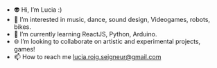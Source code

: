 - 👽 Hi, I’m Lucia :)
- 🤗 I’m interested in music, dance, sound design, Videogames, robots, bikes.
- 🌱 I’m currently learning ReactJS, Python, Arduino.
- 🌐 I’m looking to collaborate on artistic and experimental projects, games!
- 📫 How to reach me lucia.roig.seigneur@gmail.com

<!---
l-u-c-i-a-r-o-i-g/l-u-c-i-a-r-o-i-g is a ✨ special ✨ repository because its `README.md` (this file) appears on your GitHub profile.
You can click the Preview link to take a look at your changes.
--->
